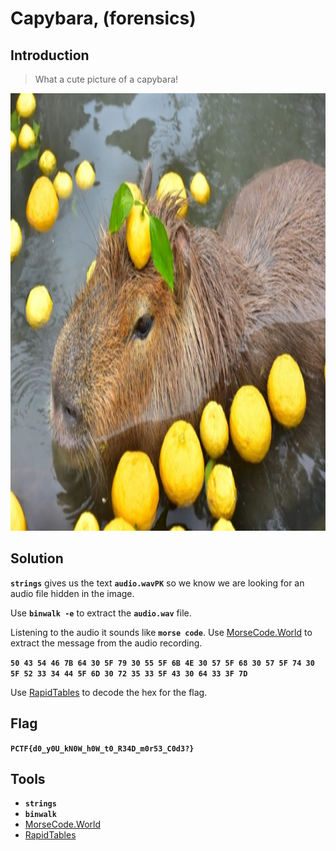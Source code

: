 # Capybara, (forensics)

## Introduction

> What a cute picture of a capybara!

<p align="left">
  <img height=700 img src=./readme_assets/capybara.PNG/>
</p>

## Solution

**`strings`** gives us the text **`audio.wavPK`** so we know we are looking for an audio file hidden in the image.

Use **`binwalk -e`** to extract the **`audio.wav`** file.

Listening to the audio it sounds like **`morse code`**. Use [MorseCode.World](https://morsecode.world/international/decoder/audio-decoder-adaptive.html) to extract the message from the audio recording.

**`50 43 54 46 7B 64 30 5F 79 30 55 5F 6B 4E 30 57 5F 68 30 57 5F 74 30 5F 52 33 34 44 5F 6D 30 72 35 33 5F 43 30 64 33 3F 7D`**

Use [RapidTables](https://www.rapidtables.com/convert/number/ascii-hex-bin-dec-converter.html) to decode the hex for the flag.

## Flag

**`PCTF{d0_y0U_kN0W_h0W_t0_R34D_m0r53_C0d3?}`**

## Tools

- **`strings`**
- **`binwalk`**
- [MorseCode.World](https://morsecode.world/international/decoder/audio-decoder-adaptive.html)
- [RapidTables](https://www.rapidtables.com/convert/number/ascii-hex-bin-dec-converter.html)


